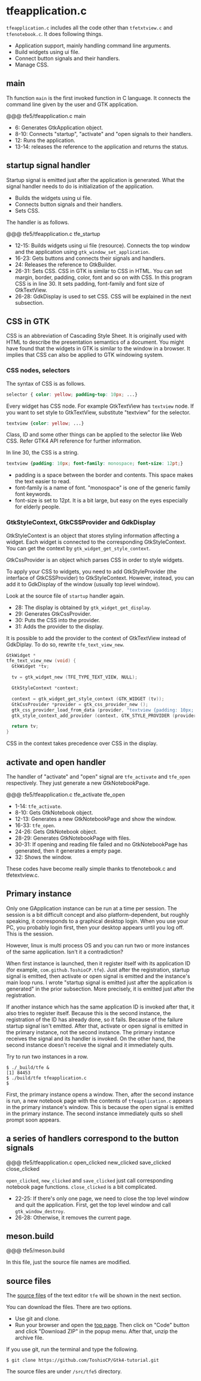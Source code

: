 # tfeapplication.c

`tfeapplication.c` includes all the code other than `tfetxtview.c` and `tfenotebook.c`.
It does following things.

- Application support, mainly handling command line arguments.
- Build widgets using ui file.
- Connect button signals and their handlers.
- Manage CSS.

## main

Th function `main` is the first invoked function in C language.
It connects the command line given by the user and GTK application.

@@@ tfe5/tfeapplication.c main

- 6: Generates GtkApplication object.
- 8-10: Connects "startup", "activate" and "open signals to their handlers.
- 12: Runs the application.
- 13-14: releases the reference to the application and returns the status.

## startup signal handler

Startup signal is emitted just after the application is generated.
What the signal handler needs to do is initialization of the application.

- Builds the widgets using ui file.
- Connects button signals and their handlers.
- Sets CSS.

The handler is as follows.

@@@ tfe5/tfeapplication.c tfe_startup

- 12-15: Builds widgets using ui file (resource).
Connects the top window and the application using `gtk_window_set_application`.
- 16-23: Gets buttons and connects their signals and handlers.
- 24: Releases the reference to GtkBuilder.
- 26-31: Sets CSS.
CSS in GTK is similar to CSS in HTML.
You can set margin, border, padding, color, font and so on with CSS.
In this program CSS is in line 30.
It sets padding, font-family and font size of GtkTextView.
- 26-28: GdkDisplay is used to set CSS.
CSS will be explained in the next subsection.

## CSS in GTK

CSS is an abbreviation of Cascading Style Sheet.
It is originally used with HTML to describe the presentation semantics of a document.
You might have found that the widgets in GTK is similar to the window in a browser.
It implies that CSS can also be applied to GTK windowing system.

### CSS nodes, selectors

The syntax of CSS is as follows.

~~~css
selector { color: yellow; padding-top: 10px; ...}
~~~

Every widget has CSS node.
For example GtkTextView has `textview` node.
If you want to set style to GtkTextView, substitute "textview" for the selector.

~~~css
textview {color: yellow; ...}
~~~

Class, ID and some other things can be applied to the selector like Web CSS. Refer GTK4 API reference for further information.

In line 30, the CSS is a string.

~~~css
textview {padding: 10px; font-family: monospace; font-size: 12pt;}
~~~

- padding is a space between the border and contents.
This space makes the text easier to read.
- font-family is a name of font.
"monospace" is one of the generic family font keywords.
- font-size is set to 12pt.
It is a bit large, but easy on the eyes especially for elderly people.

### GtkStyleContext, GtkCSSProvider and GdkDisplay

GtkStyleContext is an object that stores styling information affecting a widget.
Each widget is connected to the corresponding GtkStyleContext.
You can get the context by `gtk_widget_get_style_context`.

GtkCssProvider is an object which parses CSS in order to style widgets.

To apply your CSS to widgets, you need to add GtkStyleProvider (the interface of GtkCSSProvider) to GtkStyleContext.
However, instead, you can add it to GdkDisplay of the window (usually top level window).

Look at the source file of `startup` handler again.

- 28: The display is obtained by `gtk_widget_get_display`.
- 29: Generates GtkCssProvider.
- 30: Puts the CSS into the provider.
- 31: Adds the provider to the display.

It is possible to add the provider to the context of GtkTextView instead of GdkDiplay.
To do so, rewrite `tfe_text_view_new`.

~~~C
GtkWidget *
tfe_text_view_new (void) {
  GtkWidget *tv;

  tv = gtk_widget_new (TFE_TYPE_TEXT_VIEW, NULL);

  GtkStyleContext *context;

  context = gtk_widget_get_style_context (GTK_WIDGET (tv));
  GtkCssProvider *provider = gtk_css_provider_new ();
  gtk_css_provider_load_from_data (provider, "textview {padding: 10px; font-family: monospace; font-size: 12pt;}", -1);
  gtk_style_context_add_provider (context, GTK_STYLE_PROVIDER (provider), GTK_STYLE_PROVIDER_PRIORITY_USER);

  return tv;
}
~~~

CSS in the context takes precedence over CSS in the display.

## activate and open handler

The handler of "activate" and "open" signal are `tfe_activate` and `tfe_open` respectively.
They just generate a new GtkNotebookPage.

@@@ tfe5/tfeapplication.c tfe_activate tfe_open

- 1-14: `tfe_activate`.
- 8-10: Gets GtkNotebook object.
- 12-13: Generates a new GtkNotebookPage and show the window.
- 16-33: `tfe_open`.
- 24-26: Gets GtkNotebook object.
- 28-29: Generates GtkNotebookPage with files.
- 30-31: If opening and reading file failed and no GtkNotebookPage has generated, then it generates a empty page.
- 32: Shows the window.

These codes have become really simple thanks to tfenotebook.c and tfetextview.c.

## Primary instance

Only one GApplication instance can be run at a time per session.
The session is a bit difficult concept and also platform-dependent, but roughly speaking, it corresponds to a graphical desktop login.
When you use your PC, you probably login first, then your desktop appears until you log off.
This is the session.

However, linux is multi process OS and you can run two or more instances of the same application.
Isn't it a contradiction?

When first instance is launched, then it register itself with its application ID (for example, `com.github.ToshioCP.tfe`).
Just after the registration, startup signal is emitted, then activate or open signal is emitted and the instance's main loop runs.
I wrote "startup signal is emitted just after the application is generated" in the prior subsection.
More precisely, it is emitted just after the registration.

If another instance which has the same application ID is invoked after that, it also tries to register itself.
Because this is the second instance, the registration of the ID has already done, so it fails.
Because of the failure startup signal isn't emitted.
After that, activate or open signal is emitted in the primary instance, not the second instance.
The primary instance receives the signal and its handler is invoked.
On the other hand, the second instance doesn't receive the signal and it immediately quits.

Try to run two instances in a row.

    $ ./_build/tfe &
    [1] 84453
    $ ./build/tfe tfeapplication.c
    $

First, the primary instance opens a window.
Then, after the second instance is run, a new notebook page with the contents of `tfeapplication.c` appears in the primary instance's window.
This is because the open signal is emitted in the primary instance.
The second instance immediately quits so shell prompt soon appears.

## a series of handlers correspond to the button signals

@@@ tfe5/tfeapplication.c open_clicked new_clicked save_clicked close_clicked

`open_clicked`, `new_clicked` and `save_clicked` just call corresponding notebook page functions.
`close_clicked` is a bit complicated.

- 22-25: If there's only one page, we need to close the top level window and quit the application.
First, get the top level window and call `gtk_window_destroy`.
- 26-28: Otherwise, it removes the current page.

## meson.build

@@@ tfe5/meson.build

In this file, just the source file names are modified.

## source files

The [source files](https://github.com/ToshioCP/Gtk4-tutorial/tree/main/src/tfe5) of the text editor `tfe` will be shown in the next section.

You can download the files.
There are two options.

- Use git and clone.
- Run your browser and open the [top page](https://github.com/ToshioCP/Gtk4-tutorial). Then click on "Code" button and click "Download ZIP" in the popup menu.
After that, unzip the archive file.

If you use git, run the terminal and type the following.

    $ git clone https://github.com/ToshioCP/Gtk4-tutorial.git

The source files are under `/src/tfe5` directory.
